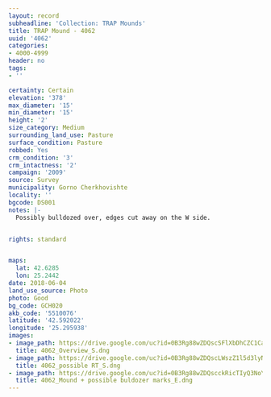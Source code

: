 ```yaml
---
layout: record
subheadline: 'Collection: TRAP Mounds'
title: TRAP Mound - 4062
uuid: '4062'
categories:
- 4000-4999
header: no
tags:
- ''

certainty: Certain
elevation: '378'
max_diameter: '15'
min_diameter: '15'
height: '2'
size_category: Medium
surrounding_land_use: Pasture
surface_condition: Pasture
robbed: Yes
crm_condition: '3'
crm_intactness: '2'
campaign: '2009'
source: Survey
municipality: Gorno Cherkhovishte
locality: ''
bgcode: DS001
notes: |-
  Possibly bulldozed over, edges cut away on the W side.


rights: standard


maps:
  lat: 42.6285
  lon: 25.2442
date: 2018-06-04
land_use_source: Photo
photo: Good
bg_code: GCH020
akb_code: '5510076'
latitude: '42.592022'
longitude: '25.295938'
images:
- image_path: https://drive.google.com/uc?id=0B3Rg88wZDQscSFlXbDhCZC1CaTA
  title: 4062_Overview_S.dng
- image_path: https://drive.google.com/uc?id=0B3Rg88wZDQscLWszZ1l5d3lyN1k
  title: 4062_possible RT_S.dng
- image_path: https://drive.google.com/uc?id=0B3Rg88wZDQscckRicTIyQ3NoY2s
  title: 4062_Mound + possible buldozer marks_E.dng
---
```

